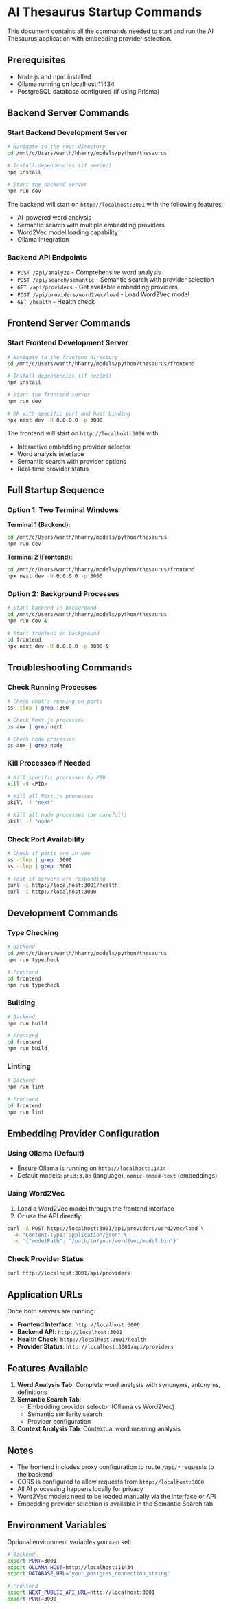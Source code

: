 # AI Thesaurus Startup Commands

This document contains all the commands needed to start and run the AI Thesaurus application with embedding provider selection.

## Prerequisites

- Node.js and npm installed
- Ollama running on localhost:11434
- PostgreSQL database configured (if using Prisma)

## Backend Server Commands

### Start Backend Development Server
```bash
# Navigate to the root directory
cd /mnt/c/Users/wanth/hharry/models/python/thesaurus

# Install dependencies (if needed)
npm install

# Start the backend server
npm run dev
```

The backend will start on `http://localhost:3001` with the following features:
- AI-powered word analysis
- Semantic search with multiple embedding providers
- Word2Vec model loading capability
- Ollama integration

### Backend API Endpoints
- `POST /api/analyze` - Comprehensive word analysis
- `POST /api/search/semantic` - Semantic search with provider selection
- `GET /api/providers` - Get available embedding providers
- `POST /api/providers/word2vec/load` - Load Word2Vec model
- `GET /health` - Health check

## Frontend Server Commands

### Start Frontend Development Server
```bash
# Navigate to the frontend directory
cd /mnt/c/Users/wanth/hharry/models/python/thesaurus/frontend

# Install dependencies (if needed)
npm install

# Start the frontend server
npm run dev

# OR with specific port and host binding
npx next dev -H 0.0.0.0 -p 3000
```

The frontend will start on `http://localhost:3000` with:
- Interactive embedding provider selector
- Word analysis interface
- Semantic search with provider options
- Real-time provider status

## Full Startup Sequence

### Option 1: Two Terminal Windows

**Terminal 1 (Backend):**
```bash
cd /mnt/c/Users/wanth/hharry/models/python/thesaurus
npm run dev
```

**Terminal 2 (Frontend):**
```bash
cd /mnt/c/Users/wanth/hharry/models/python/thesaurus/frontend
npx next dev -H 0.0.0.0 -p 3000
```

### Option 2: Background Processes

```bash
# Start backend in background
cd /mnt/c/Users/wanth/hharry/models/python/thesaurus
npm run dev &

# Start frontend in background
cd frontend
npx next dev -H 0.0.0.0 -p 3000 &
```

## Troubleshooting Commands

### Check Running Processes
```bash
# Check what's running on ports
ss -tlnp | grep :300

# Check Next.js processes
ps aux | grep next

# Check node processes
ps aux | grep node
```

### Kill Processes if Needed
```bash
# Kill specific processes by PID
kill -9 <PID>

# Kill all Next.js processes
pkill -f "next"

# Kill all node processes (be careful!)
pkill -f "node"
```

### Check Port Availability
```bash
# Check if ports are in use
ss -tlnp | grep :3000
ss -tlnp | grep :3001

# Test if servers are responding
curl -I http://localhost:3001/health
curl -I http://localhost:3000
```

## Development Commands

### Type Checking
```bash
# Backend
cd /mnt/c/Users/wanth/hharry/models/python/thesaurus
npm run typecheck

# Frontend
cd frontend
npm run typecheck
```

### Building
```bash
# Backend
npm run build

# Frontend
cd frontend
npm run build
```

### Linting
```bash
# Backend
npm run lint

# Frontend
cd frontend
npm run lint
```

## Embedding Provider Configuration

### Using Ollama (Default)
- Ensure Ollama is running on `http://localhost:11434`
- Default models: `phi3:3.8b` (language), `nomic-embed-text` (embeddings)

### Using Word2Vec
1. Load a Word2Vec model through the frontend interface
2. Or use the API directly:
```bash
curl -X POST http://localhost:3001/api/providers/word2vec/load \
  -H "Content-Type: application/json" \
  -d '{"modelPath": "/path/to/your/word2vec/model.bin"}'
```

### Check Provider Status
```bash
curl http://localhost:3001/api/providers
```

## Application URLs

Once both servers are running:

- **Frontend Interface**: `http://localhost:3000`
- **Backend API**: `http://localhost:3001`
- **Health Check**: `http://localhost:3001/health`
- **Provider Status**: `http://localhost:3001/api/providers`

## Features Available

1. **Word Analysis Tab**: Complete word analysis with synonyms, antonyms, definitions
2. **Semantic Search Tab**: 
   - Embedding provider selector (Ollama vs Word2Vec)
   - Semantic similarity search
   - Provider configuration
3. **Context Analysis Tab**: Contextual word meaning analysis

## Notes

- The frontend includes proxy configuration to route `/api/*` requests to the backend
- CORS is configured to allow requests from `http://localhost:3000`
- All AI processing happens locally for privacy
- Word2Vec models need to be loaded manually via the interface or API
- Embedding provider selection is available in the Semantic Search tab

## Environment Variables

Optional environment variables you can set:

```bash
# Backend
export PORT=3001
export OLLAMA_HOST=http://localhost:11434
export DATABASE_URL="your_postgres_connection_string"

# Frontend
export NEXT_PUBLIC_API_URL=http://localhost:3001
export PORT=3000
```